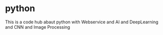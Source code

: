# python
This is a code hub abaut python with  Webservice and AI and DeepLearning and CNN and Image Processing
